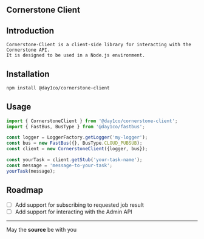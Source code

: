 Cornerstone Client
--------------------

## Introduction

    Cornerstone-Client is a client-side library for interacting with the Cornerstone API.
    It is designed to be used in a Node.js environment.

## Installation

```bash
npm install @day1co/cornerstone-client
```

## Usage

```js
import { CornerstoneClient } from '@day1co/cornerstone-client';
import { FastBus, BusType } from '@day1co/fastbus';

const logger = LoggerFactory.getLogger('my-logger');
const bus = new FastBus({}, BusType.CLOUD_PUBSUB);
const client = new CornerstoneClient({logger, bus});

const yourTask = client.getStub('your-task-name');
const message = 'message-to-your-task';
yourTask(message);
```

## Roadmap

* [ ] Add support for subscribing to requested job result
* [ ] Add support for interacting with the Admin API

---
May the **source** be with you